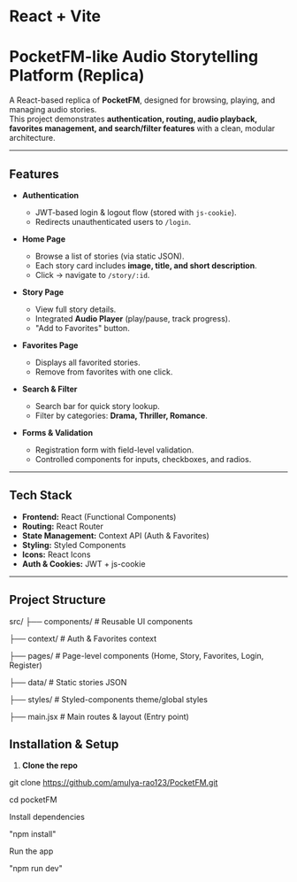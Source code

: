 # React + Vite

#  PocketFM-like Audio Storytelling Platform (Replica)

A React-based replica of **PocketFM**, designed for browsing, playing, and managing audio stories.  
This project demonstrates **authentication, routing, audio playback, favorites management, and search/filter features** with a clean, modular architecture.

---

##  Features

- **Authentication**
  - JWT-based login & logout flow (stored with `js-cookie`).
  - Redirects unauthenticated users to `/login`.

- **Home Page**
  - Browse a list of stories (via static JSON).
  - Each story card includes **image, title, and short description**.
  - Click → navigate to `/story/:id`.

- **Story Page**
  - View full story details.
  - Integrated **Audio Player** (play/pause, track progress).
  - "Add to Favorites" button.

- **Favorites Page**
  - Displays all favorited stories.
  - Remove from favorites with one click.

- **Search & Filter**
  - Search bar for quick story lookup.
  - Filter by categories: **Drama, Thriller, Romance**.

- **Forms & Validation**
  - Registration form with field-level validation.
  - Controlled components for inputs, checkboxes, and radios.

---

##  Tech Stack

- **Frontend:** React (Functional Components)  
- **Routing:** React Router  
- **State Management:** Context API (Auth & Favorites)  
- **Styling:** Styled Components  
- **Icons:** React Icons  
- **Auth & Cookies:** JWT + js-cookie  

---

##  Project Structure
src/
├── components/ # Reusable UI components

├── context/ # Auth & Favorites context

├── pages/ # Page-level components (Home, Story, Favorites, Login, Register)

├── data/ # Static stories JSON

├── styles/ # Styled-components theme/global styles

├── main.jsx # Main routes & layout (Entry point) 

##  Installation & Setup

1. **Clone the repo**
   
git clone https://github.com/amulya-rao123/PocketFM.git

cd pocketFM

Install dependencies

"npm install"

Run the app

"npm run dev"
